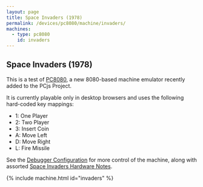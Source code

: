 ```yaml
---
layout: page
title: Space Invaders (1978)
permalink: /devices/pc8080/machine/invaders/
machines:
  - type: pc8080
    id: invaders
---
```


Space Invaders (1978)
---

This is a test of [PC8080](/modules/pc8080/), a new 8080-based machine emulator recently added to the
PCjs Project.

It is currently playable only in desktop browsers and uses the following hard-coded key mappings:

- 1: One Player
- 2: Two Player
- 3: Insert Coin
- A: Move Left
- D: Move Right
- L: Fire Missile

See the [Debugger Configuration](/devices/pc8080/machine/invaders/debugger/) for more control of the machine, along
with assorted [Space Invaders Hardware Notes](/devices/pc8080/machine/invaders/debugger/#space-invaders-hardware-notes).

{% include machine.html id="invaders" %}

